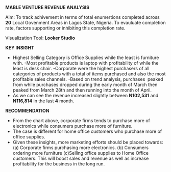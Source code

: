 **MABLE VENTURE REVENUE ANALYSIS**

Aim: To track achivement in terms of total enumertions completed across **20** Local Govenment Areas in Lagos State, Nigeria. To evauluate completion rate, factors supporting or inhibiting this completion rate.

Visualization Tool: **Looker Studio**

**KEY INSIGHT**
- Highest Selling Category is Office Supplies while the least is furniture with.
-Most profitable products is laptop with profitability of while the least is desk chair.
-Corporate were the highest purchasers of all categories of products with a total of  items purchased and also the most profitable sales channels.
-Based on trend analysis, purchases&nbsp; peaked from while purchases dropped during the early month of March then peaked from March 28th and then running into the month of April.
- As we can see the revenue increased slightly between **N102,531** and **N116,814** in the last **4** month.

**RECOMMENDATION**
- From the chart above, corporate firms tends to purchase more of electronics while consumers purchase more of furniture.
- The case is different for home office customers who purchase more of office supplies.
- Given these insights, more marketing efforts should be placed towards:
(a) Corporate firms purchasing more electronics.
(b) Consumers ordering more furniture
(c)Selling office supplies to Home Office customers.
This will boost sales and revenue as well as increase profitability for the business in the long run.
